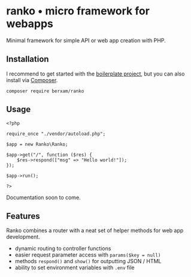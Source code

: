 # ranko • micro framework for webapps

Minimal framework for simple API or web app creation with PHP.

## Installation

I recommend to get started with the [boilerplate project](https://github.com/berxam/ranko-starter), but you can also install via [Composer](https://getcomposer.org).
```
composer require berxam/ranko
```

## Usage
```
<?php

require_once "./vendor/autoload.php";

$app = new Ranko\Ranko;

$app->get("/", function ($res) {
    $res->respond(["msg" => "Hello world!"]);
});

$app->run();

?>
```

Documentation soon to come.

## Features

Ranko combines a router with a neat set of helper methods for web app development.

- dynamic routing to controller functions
- easier request parameter access with ```params($key = null)```
- methods ```respond()``` and ```show()``` for outputting JSON / HTML
- ability to set environment variables with ```.env``` file
